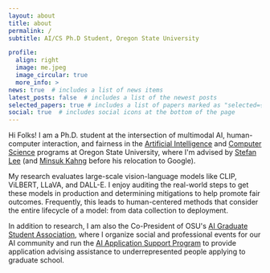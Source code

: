 ```yaml
---
layout: about
title: about
permalink: /
subtitle: AI/CS Ph.D Student, Oregon State University

profile:
  align: right
  image: me.jpeg
  image_circular: true
  more_info: >
news: true  # includes a list of news items
latest_posts: false  # includes a list of the newest posts
selected_papers: true # includes a list of papers marked as "selected={true}"
social: true  # includes social icons at the bottom of the page
---
```


Hi Folks! I am a Ph.D. student at the intersection of multimodal AI, human-computer interaction, and fairness in the [Artificial Intelligence](https://eecs.oregonstate.edu/ai-degree-program) and [Computer Science](https://eecs.oregonstate.edu/academics/graduate/cs) programs at Oregon State University, where I'm advised by [Stefan Lee](https://web.engr.oregonstate.edu/~leestef/) (and [Minsuk Kahng](https://minsuk.com/) before his relocation to Google).

My research evaluates large-scale vision-language models like CLIP, ViLBERT, LLaVA, and DALL-E. I enjoy auditing the real-world steps to get these models in production and determining mitigations to help promote fair outcomes. Frequently, this leads to human-centered methods that consider the entire lifecycle of a model: from data collection to deployment.

In addition to research, I am also the Co-President of OSU's [AI Graduate Student Association](https://www.aigsa.club/), where I organize social and professional events for our AI community and run the [AI Application Support Program](https://www.aigsa.club/aiasp/) to provide application advising assistance to underrepresented people applying to graduate school.